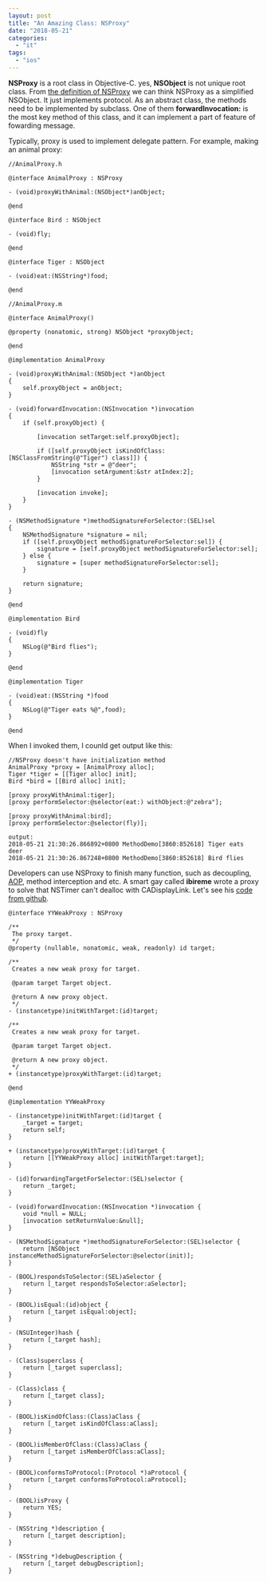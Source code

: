 ```yaml
---
layout: post
title: "An Amazing Class: NSProxy"
date: "2018-05-21"
categories: 
  - "it"
tags: 
  - "ios"
---
```


**NSProxy** is a root class in Objective-C. yes, **NSObject** is not unique root class. From [the definition of NSProxy](https://developer.apple.com/documentation/foundation/nsproxy?language=objc) we can think NSProxy as a simplified NSObject. It just implements protocol. As an abstract class, the methods need to be implemented by subclass. One of them **forwardInvocation:** is the most key method of this class, and it can implement a part of feature of fowarding message.

Typically, proxy is used to implement delegate pattern. For example, making an animal proxy:

```
//AnimalProxy.h

@interface AnimalProxy : NSProxy

- (void)proxyWithAnimal:(NSObject*)anObject;

@end

@interface Bird : NSObject

- (void)fly;

@end

@interface Tiger : NSObject

- (void)eat:(NSString*)food;

@end

//AnimalProxy.m

@interface AnimalProxy()

@property (nonatomic, strong) NSObject *proxyObject;

@end

@implementation AnimalProxy

- (void)proxyWithAnimal:(NSObject *)anObject
{
    self.proxyObject = anObject;
}

- (void)forwardInvocation:(NSInvocation *)invocation
{
    if (self.proxyObject) {

        [invocation setTarget:self.proxyObject];

        if ([self.proxyObject isKindOfClass:[NSClassFromString(@"Tiger") class]]) {
            NSString *str = @"deer";
            [invocation setArgument:&str atIndex:2];
        }

        [invocation invoke];
    }
}

- (NSMethodSignature *)methodSignatureForSelector:(SEL)sel
{
    NSMethodSignature *signature = nil;
    if ([self.proxyObject methodSignatureForSelector:sel]) {
        signature = [self.proxyObject methodSignatureForSelector:sel];
    } else {
        signature = [super methodSignatureForSelector:sel];
    }

    return signature;
}

@end

@implementation Bird

- (void)fly
{
    NSLog(@"Bird flies");
}

@end

@implementation Tiger

- (void)eat:(NSString *)food
{
    NSLog(@"Tiger eats %@",food);
}

@end

```

When I invoked them, I counld get output like this:

```
//NSProxy doesn't have initialization method
AnimalProxy *proxy = [AnimalProxy alloc];     
Tiger *tiger = [[Tiger alloc] init]; 
Bird *bird = [[Bird alloc] init];

[proxy proxyWithAnimal:tiger];  
[proxy performSelector:@selector(eat:) withObject:@"zebra"];

[proxy proxyWithAnimal:bird];   
[proxy performSelector:@selector(fly)];

output:
2018-05-21 21:30:26.866892+0800 MethodDemo[3860:852618] Tiger eats deer
2018-05-21 21:30:26.867248+0800 MethodDemo[3860:852618] Bird flies

```

Developers can use NSProxy to finish many function, such as decoupling, [AOP](http://www.jacklandrin.com/2018/05/15/talking-about-aspect-oriented-programming-in-ios/), method interception and etc. A smart gay called **ibireme** wrote a proxy to solve that NSTimer can't dealloc with CADisplayLink. Let's see his [code from github](https://github.com/ibireme/YYKit/blob/master/YYKit/Utility/YYWeakProxy.h).

```
@interface YYWeakProxy : NSProxy

/**
 The proxy target.
 */
@property (nullable, nonatomic, weak, readonly) id target;

/**
 Creates a new weak proxy for target.

 @param target Target object.

 @return A new proxy object.
 */
- (instancetype)initWithTarget:(id)target;

/**
 Creates a new weak proxy for target.

 @param target Target object.

 @return A new proxy object.
 */
+ (instancetype)proxyWithTarget:(id)target;

@end
```

```
@implementation YYWeakProxy

- (instancetype)initWithTarget:(id)target {
    _target = target;
    return self;
}

+ (instancetype)proxyWithTarget:(id)target {
    return [[YYWeakProxy alloc] initWithTarget:target];
}

- (id)forwardingTargetForSelector:(SEL)selector {
    return _target;
}

- (void)forwardInvocation:(NSInvocation *)invocation {
    void *null = NULL;
    [invocation setReturnValue:&null];
}

- (NSMethodSignature *)methodSignatureForSelector:(SEL)selector {
    return [NSObject instanceMethodSignatureForSelector:@selector(init)];
}

- (BOOL)respondsToSelector:(SEL)aSelector {
    return [_target respondsToSelector:aSelector];
}

- (BOOL)isEqual:(id)object {
    return [_target isEqual:object];
}

- (NSUInteger)hash {
    return [_target hash];
}

- (Class)superclass {
    return [_target superclass];
}

- (Class)class {
    return [_target class];
}

- (BOOL)isKindOfClass:(Class)aClass {
    return [_target isKindOfClass:aClass];
}

- (BOOL)isMemberOfClass:(Class)aClass {
    return [_target isMemberOfClass:aClass];
}

- (BOOL)conformsToProtocol:(Protocol *)aProtocol {
    return [_target conformsToProtocol:aProtocol];
}

- (BOOL)isProxy {
    return YES;
}

- (NSString *)description {
    return [_target description];
}

- (NSString *)debugDescription {
    return [_target debugDescription];
}
```
